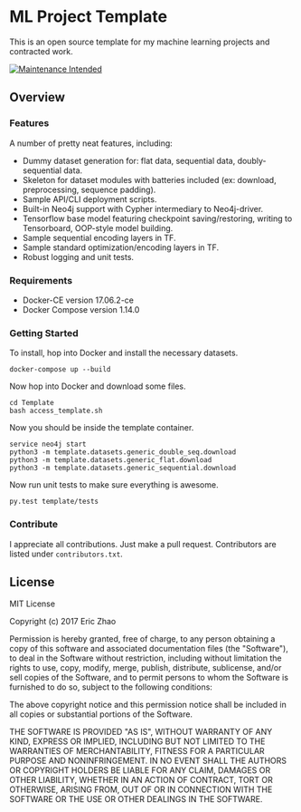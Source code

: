 # ML Project Template
This is an open source template for my machine learning projects and contracted work.

[![Maintenance Intended](http://maintained.tech/badge.svg)](http://maintained.tech/)

## Overview

### Features
A number of pretty neat features, including:
* Dummy dataset generation for: flat data, sequential data, doubly-sequential data.
* Skeleton for dataset modules with batteries included (ex: download, preprocessing, sequence padding).
* Sample API/CLI deployment scripts.
* Built-in Neo4j support with Cypher intermediary to Neo4j-driver.
* Tensorflow base model featuring checkpoint saving/restoring, writing to Tensorboard, OOP-style model building.
* Sample sequential encoding layers in TF.
* Sample standard optimization/encoding layers in TF.
* Robust logging and unit tests.

### Requirements
* Docker-CE version 17.06.2-ce
* Docker Compose version 1.14.0

### Getting Started
To install, hop into Docker and install the necessary datasets.
```
docker-compose up --build
```

Now hop into Docker and download some files.
```
cd Template
bash access_template.sh
```

Now you should be inside the template container.
```
service neo4j start
python3 -m template.datasets.generic_double_seq.download
python3 -m template.datasets.generic_flat.download
python3 -m template.datasets.generic_sequential.download
```

Now run unit tests to make sure everything is awesome.
```
py.test template/tests
```

### Contribute
I appreciate all contributions. Just make a pull request.
Contributors are listed under `contributors.txt`.

## License
MIT License

Copyright (c) 2017 Eric Zhao

Permission is hereby granted, free of charge, to any person obtaining a copy
of this software and associated documentation files (the "Software"), to deal
in the Software without restriction, including without limitation the rights
to use, copy, modify, merge, publish, distribute, sublicense, and/or sell
copies of the Software, and to permit persons to whom the Software is
furnished to do so, subject to the following conditions:

The above copyright notice and this permission notice shall be included in all
copies or substantial portions of the Software.

THE SOFTWARE IS PROVIDED "AS IS", WITHOUT WARRANTY OF ANY KIND, EXPRESS OR
IMPLIED, INCLUDING BUT NOT LIMITED TO THE WARRANTIES OF MERCHANTABILITY,
FITNESS FOR A PARTICULAR PURPOSE AND NONINFRINGEMENT. IN NO EVENT SHALL THE
AUTHORS OR COPYRIGHT HOLDERS BE LIABLE FOR ANY CLAIM, DAMAGES OR OTHER
LIABILITY, WHETHER IN AN ACTION OF CONTRACT, TORT OR OTHERWISE, ARISING FROM,
OUT OF OR IN CONNECTION WITH THE SOFTWARE OR THE USE OR OTHER DEALINGS IN THE
SOFTWARE.


